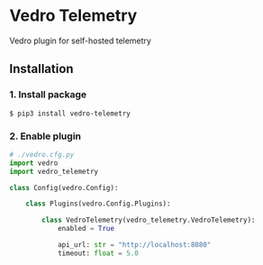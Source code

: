 # Vedro Telemetry

Vedro plugin for self-hosted telemetry

## Installation

### 1. Install package

```shell
$ pip3 install vedro-telemetry
```

### 2. Enable plugin

```python
# ./vedro.cfg.py
import vedro
import vedro_telemetry

class Config(vedro.Config):

    class Plugins(vedro.Config.Plugins):

        class VedroTelemetry(vedro_telemetry.VedroTelemetry):
            enabled = True

            api_url: str = "http://localhost:8080"
            timeout: float = 5.0
```

